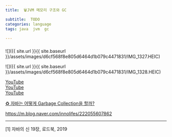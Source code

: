 ```yaml
---
title:  🗑JVM 메모리 구조와 GC

subtitle:  TODO
categories: language 
tags: java  jvm  gc
 
---
```


  
  
  
###   
  
  
  
![]({{ site.url }}{{ site.baseurl }}/assets/images/d6cf568f8e805d6464d1b079c4471831/IMG_1327.HEIC)  
  
  
![]({{ site.url }}{{ site.baseurl }}/assets/images/d6cf568f8e805d6464d1b079c4471831/IMG_1328.HEIC)  
  
[YouTube](https://www.youtube.com/watch?v=UzaGOXKVhwU&list=WL&index=25&t=636s)  
[YouTube](https://www.youtube.com/watch?v=vZRmCbl871I&list=WL&index=26&t=331s)  
[YouTube](https://www.youtube.com/watch?v=Fe3TVCEJhzo)  
  
  
[♻️ 자바는 어떻게 Garbage Collection을 할까?](https://parksb.github.io/article/2.html)  
  
  
https://m.blog.naver.com/innolifes/222055607862  
  
- - - -  
  
[1] 자바의 신 19장, 로드북, 2019  
